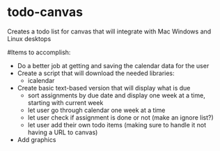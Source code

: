 # todo-canvas
Creates a todo list for canvas that will integrate with Mac Windows and Linux desktops

#Items to accomplish:
* Do a better job at getting and saving the calendar data for the user
* Create a script that will download the needed libraries:
   - icalendar
* Create basic text-based version that will display what is due
   - sort assignments by due date and display one week at a time, starting 
      with current week
   - let user go through calendar one week at a time
   - let user check if assignment is done or not (make an ignore list?)
   - let user add their own todo items (making sure to handle it not having a       URL to canvas)
* Add graphics
